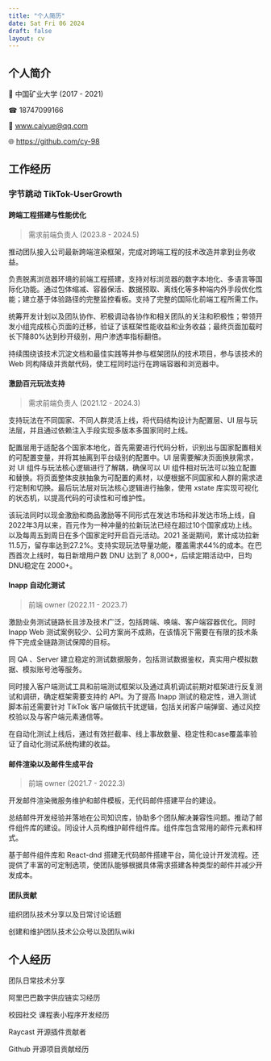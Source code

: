 ```yaml
---
title: "个人简历"
date: Sat Fri 06 2024
draft: false
layout: cv
---
```

## 个人简介

🏫 中国矿业大学  (2017 - 2021)

 ☎︎  18747099166

📧  www.caiyue@qq.com

🌐 https://github.com/cy-98

## 工作经历

### 字节跳动 TikTok-UserGrowth

#### 跨端工程搭建与性能优化 

> 需求前端负责人 (2023.8 - 2024.5)

推动团队接入公司最新跨端渲染框架，完成对跨端工程的技术改造并拿到业务收益。

负责脱离浏览器环境的前端工程搭建，支持对标浏览器的数字本地化、多语言等国际化功能。通过包体缩减、容器保活、数据预取、离线化等多种端内外手段优化性能；建立基于体验路径的完整监控看板。支持了完整的国际化前端工程所需工作。

统筹开发计划以及团队协作、积极调动各协作和相关团队的关注和积极性；带领开发小组完成核心页面的迁移，验证了该框架性能收益和业务收益；最终页面加载时长下降80%达到秒开级别，用户渗透率指标翻倍。

持续围绕该技术沉淀文档和最佳实践等并参与框架团队的技术项目，参与该技术的 Web 同构降级并贡献代码，使工程同时运行在跨端容器和浏览器中。

#### 激励百元玩法支持

> 需求前端负责人 (2021.12 - 2024.3)

支持玩法在不同国家、不同人群灵活上线，将代码结构设计为配置层、UI 层与玩法层，并且通过依赖注入手段实现多版本多国家同时上线。

配置层用于适配各个国家本地化，首先需要进行代码分析，识别出与国家配置相关的可配置变量，并将其抽离到平台级别的配置中。UI 层需要解决页面换肤需求，对 UI 组件与玩法核心逻辑进行了解耦，确保可以 UI 组件相对玩法可以独立配置和替换。将页面整体皮肤抽象为可配置的素材，以便根据不同国家和人群的需求进行定制和切换。最后玩法层对玩法核心逻辑进行抽象，使用 xstate 库实现可视化的状态机，以提高代码的可读性和可维护性。

该玩法同时以现金激励和商品激励等不同形式在发达市场和非发达市场上线，自2022年3月以来，百元作为一种冲量的拉新玩法已经在超过10个国家成功上线。以及每周五到周日在多个国家定时开启百元活动。2021 圣诞期间，累计成功拉新11.5万，留存率达到27.2%。支持实现玩法导量功能，覆盖需求44%的成本。在巴西首次上线时，每日新增用户数 DNU 达到了 8,000+，后续定期活动中，日均DNU稳定在 2000+。

#### Inapp 自动化测试 

> 前端 owner (2022.11 - 2023.7)


激励业务测试链路长且涉及技术广泛，包括跨端、唤端、客户端容器优化。同时 Inapp Web 测试案例较少、公司方案尚不成熟，在该情况下需要在有限的技术条件下完成全链路测试保障的目标。

 同 QA 、Server 建立稳定的测试数据服务，包括测试数据鉴权，真实用户模拟数据、模拟账号池等服务。

同时接入客户端测试工具和前端测试框架以及通过真机调试前期对框架进行反复测试和调研，确定框架需要支持的 API。为了提高 Inapp 测试的稳定性，进入测试脚本前还需要针对 TikTok 客户端做抗干扰逻辑，包括关闭客户端弹窗、通过风控校验以及与客户端元素通信等。

在自动化测试上线后，通过有效拦截率、线上事故数量、稳定性和case覆盖率验证了自动化测试系统构建的收益。

#### 邮件渲染以及邮件生成平台

> 前端 owner (2021.7 - 2022.3)

开发邮件渲染微服务维护和邮件模板，无代码邮件搭建平台的建设。  

总结邮件开发经验并落地在公司知识库，协助多个团队解决兼容性问题。推动了邮件组件库的建设。同设计人员构维护邮件组件库。组件库包含常用的邮件元素和样式。

 基于邮件组件库和 React-dnd 搭建无代码邮件搭建平台，简化设计开发流程。还提供了丰富的可定制选项，使团队能够根据具体需求搭建各种类型的邮件并减少开发成本。

#### 团队贡献

组织团队技术分享以及日常讨论话题

创建和维护团队技术公众号以及团队wiki

## 个人经历

团队日常技术分享

阿里巴巴数字供应链实习经历

校园社交 课程表小程序开发经历

Raycast 开源插件贡献者

Github 开源项目贡献经历
